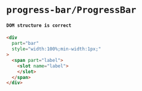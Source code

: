 # `progress-bar/ProgressBar`

#### `DOM structure is correct`

```html
<div
  part="bar"
  style="width:100%;min-width:1px;"
>
  <span part="label">
    <slot name="label">
    </slot>
  </span>
</div>

```

